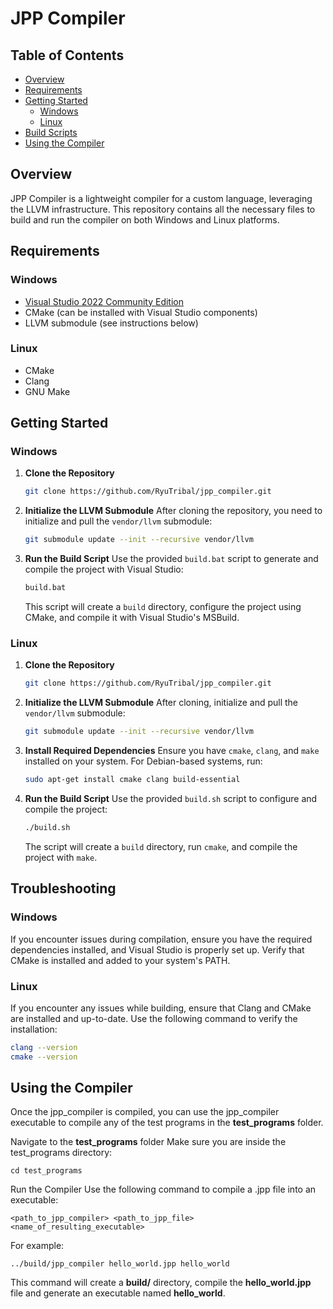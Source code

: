 # JPP Compiler

## Table of Contents

- [Overview](#overview)
- [Requirements](#requirements)
- [Getting Started](#getting-started)
  - [Windows](#windows)
  - [Linux](#linux)
- [Build Scripts](#build-scripts)
- [Using the Compiler](#using-the-compiler)

## Overview

JPP Compiler is a lightweight compiler for a custom language, leveraging the LLVM infrastructure. This repository contains all the necessary files to build and run the compiler on both Windows and Linux platforms.

## Requirements

### Windows

- [Visual Studio 2022 Community Edition](https://visualstudio.microsoft.com/vs/community/)
- CMake (can be installed with Visual Studio components)
- LLVM submodule (see instructions below)

### Linux

- CMake
- Clang
- GNU Make

## Getting Started

### Windows

1. **Clone the Repository**

   ```bash
   git clone https://github.com/RyuTribal/jpp_compiler.git
   ```

2. **Initialize the LLVM Submodule**
   After cloning the repository, you need to initialize and pull the `vendor/llvm` submodule:

   ```bash
   git submodule update --init --recursive vendor/llvm
   ```

3. **Run the Build Script**
   Use the provided `build.bat` script to generate and compile the project with Visual Studio:

   ```bash
   build.bat
   ```

   This script will create a `build` directory, configure the project using CMake, and compile it with Visual Studio's MSBuild.

### Linux

1. **Clone the Repository**

   ```bash
   git clone https://github.com/RyuTribal/jpp_compiler.git
   ```

2. **Initialize the LLVM Submodule**
   After cloning, initialize and pull the `vendor/llvm` submodule:

   ```bash
   git submodule update --init --recursive vendor/llvm
   ```

3. **Install Required Dependencies**
   Ensure you have `cmake`, `clang`, and `make` installed on your system. For Debian-based systems, run:

   ```bash
   sudo apt-get install cmake clang build-essential
   ```

4. **Run the Build Script**
   Use the provided `build.sh` script to configure and compile the project:

   ```bash
   ./build.sh
   ```

   The script will create a `build` directory, run `cmake`, and compile the project with `make`.

## Troubleshooting

### Windows

If you encounter issues during compilation, ensure you have the required dependencies installed, and Visual Studio is properly set up. Verify that CMake is installed and added to your system's PATH.

### Linux

If you encounter any issues while building, ensure that Clang and CMake are installed and up-to-date. Use the following command to verify the installation:

```bash
clang --version
cmake --version
```

## Using the Compiler

Once the jpp_compiler is compiled, you can use the jpp_compiler executable to compile any of the test programs in the **test_programs** folder.

Navigate to the **test_programs** folder Make sure you are inside the test_programs directory:

```
cd test_programs
```

Run the Compiler Use the following command to compile a .jpp file into an executable:

```
<path_to_jpp_compiler> <path_to_jpp_file> <name_of_resulting_executable>
```

For example:

```
../build/jpp_compiler hello_world.jpp hello_world
```

This command will create a **build/** directory, compile the **hello_world.jpp** file and generate an executable named **hello_world**.
